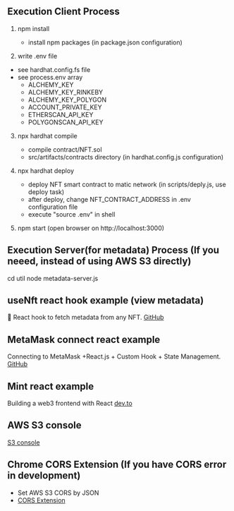 ## Execution Client Process

1. npm install

   - install npm packages (in package.json configuration)

2. write .env file

- see hardhat.config.fs file
- see process.env array
  - ALCHEMY_KEY
  - ALCHEMY_KEY_RINKEBY
  - ALCHEMY_KEY_POLYGON
  - ACCOUNT_PRIVATE_KEY
  - ETHERSCAN_API_KEY
  - POLYGONSCAN_API_KEY

3. npx hardhat compile

   - compile contract/NFT.sol
   - src/artifacts/contracts directory (in hardhat.config.js configuration)

4. npx hardhat deploy

   - deploy NFT smart contract to matic network (in scripts/deply.js, use deploy task)
   - after deploy, change NFT_CONTRACT_ADDRESS in .env configuration file
   - execute "source .env" in shell

5. npm start (open browser on http://localhost:3000)

## Execution Server(for metadata) Process (If you neeed, instead of using AWS S3 directly)

cd util
node metadata-server.js

## useNft react hook example (view metadata)

🍮 React hook to fetch metadata from any NFT. [GitHub](https://use-nft.spectre.xyz/)

## MetaMask connect react example

Connecting to MetaMask +React.js + Custom Hook + State Management. [GitHub](https://github.com/blakewood84/react-metamask-medium)

## Mint react example

Building a web3 frontend with React [dev.to](https://dev.to/rounakbanik/building-a-web3-frontend-with-react-340c)

## AWS S3 console

[S3 console](https://crypto-badge.signin.aws.amazon.com/console)

## Chrome CORS Extension (If you have CORS error in development)

- Set AWS S3 CORS by JSON
- [CORS Extension](https://chrome.google.com/webstore/detail/allow-cors-access-control/lhobafahddgcelffkeicbaginigeejlf/related?hl=en)
